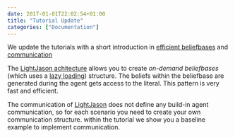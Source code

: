 ```yaml
---
date: 2017-01-01T22:02:54+01:00
title: "Tutorial Update"
categories: ["Documentation"]
---
```

We update the tutorials with a short introduction in [efficient beliefbases](/tutorial/tutorial-efficient-beliefbase) and [communication](/tutorial/tutorial-communication) <!--more--> 

The [LightJason achitecture](/) allows you to create _on-demand beliefbases_ (which uses a [lazy loading](https://en.wikipedia.org/wiki/Lazy_loading)) structure. The beliefs within the beliefbase are generated during the agent gets access to the literal. This pattern is very fast and efficient.

The communication of [LightJason](/) does not define any build-in agent communication, so for each scenario you need to create your own communication structure. within the tutorial we show you a baseline example to implement communication.

